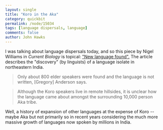 ```yaml
---
layout: single 
title: "Koro in the Aka" 
category: quickbit
permalink: /node/15034
tags: [language dispersals, language] 
comments: false 
author: John Hawks 
---
```


I was talking about language dispersals today, and so this piece by Nigel Williams in <i>Current Biology</i> is topical: <a href="http://www.cell.com/current-biology/fulltext/S0960-9822(10)01345-X">"New language found".</a> The article describes the "discovery" (by linguists) of a language isolate in northeastern India. 

<blockquote>Only about 800 elder speakers were found and the language is not written, [Gregory] Anderson says.</blockquote>

<blockquote>Although the Koro speakers live in remote hillsides, it is unclear how the language came about amongst the surrounding 10,000 person Aka tribe.</blockquote>

Well, a history of expansion of other languages at the expense of Koro -- maybe Aka but not primarily so in recent years considering the much more massive growth of languages now spoken by millions in India. 



